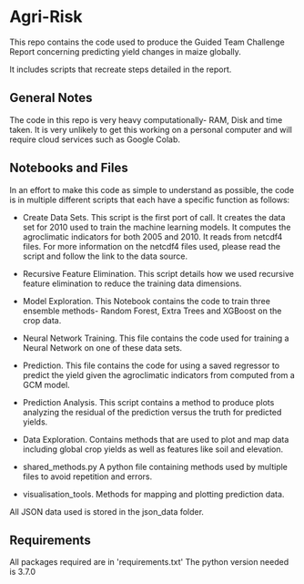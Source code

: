 # Agri-Risk
This repo contains the code used to produce the Guided Team Challenge Report concerning predicting yield changes in maize globally.

It includes scripts that recreate steps detailed in the report.

## General Notes
The code in this repo is very heavy computationally- RAM, Disk and time taken. It is very unlikely to get this working on a personal computer and will require cloud services such as Google Colab.


## Notebooks and Files
In an effort to make this code as simple to understand as possible, the code is in multiple different scripts that each have a specific function as follows:

* Create Data Sets. This script is the first port of call. It creates the data set for 2010 used to train the machine learning models. It computes the agroclimatic indicators for both 2005 and 2010. It reads from netcdf4 files. For more information on the netcdf4 files used, please read the script and follow the link to the data source.

* Recursive Feature Elimination. This script details how we used recursive feature elimination to reduce the training data dimensions.

* Model Exploration. This Notebook contains the code to train three ensemble methods- Random Forest, Extra Trees and XGBoost on the crop data.

* Neural Network Training. This file contains the code used for training a Neural Network on one of these data sets.

* Prediction. This file contains the code for using a saved regressor to predict the yield given the agroclimatic indicators from computed from a GCM model.

* Prediction Analysis. This script contains a method to produce plots analyzing the residual of the prediction versus the truth for predicted yields.

* Data Exploration. Contains methods that are used to plot and map data including global crop yields as well as features like soil and elevation.

* shared_methods.py A python file containing methods used by multiple files to avoid repetition and errors.

* visualisation_tools. Methods for mapping and plotting prediction data.

All JSON data used is stored in the json_data folder.


## Requirements
All packages required are in 'requirements.txt'
The python version needed is 3.7.0
